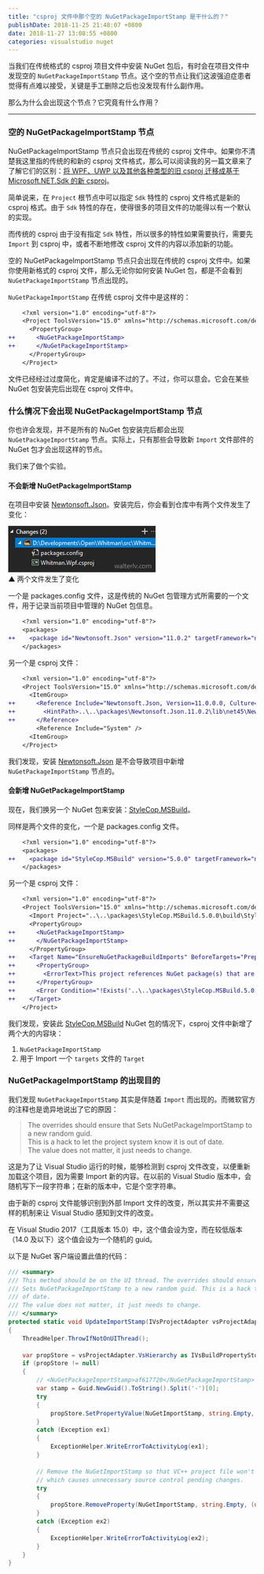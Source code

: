 ```yaml
---
title: "csproj 文件中那个空的 NuGetPackageImportStamp 是干什么的？"
publishDate: 2018-11-25 21:48:07 +0800
date: 2018-11-27 13:08:55 +0800
categories: visualstudio nuget
---
```


当我们在传统格式的 csproj 项目文件中安装 NuGet 包后，有时会在项目文件中发现空的 `NuGetPackageImportStamp` 节点。这个空的节点让我们这波强迫症患者觉得有点难以接受，关键是手工删除之后也没发现有什么副作用。

那么为什么会出现这个节点？它究竟有什么作用？

---

<div id="toc"></div>

### 空的 NuGetPackageImportStamp 节点

NuGetPackageImportStamp 节点只会出现在传统的 csproj 文件中。如果你不清楚我这里指的传统的和新的 csproj 文件格式，那么可以阅读我的另一篇文章来了了解它们的区别：[将 WPF、UWP 以及其他各种类型的旧 csproj 迁移成基于 Microsoft.NET.Sdk 的新 csproj](/post/introduce-new-style-csproj-into-net-framework.html)。

简单说来，在 `Project` 根节点中可以指定 `Sdk` 特性的 csproj 文件格式是新的 csproj 格式。由于 `Sdk` 特性的存在，使得很多的项目文件的功能得以有一个默认的实现。

而传统的 csproj 由于没有指定 `Sdk` 特性，所以很多的特性如果需要执行，需要先 `Import` 到 csproj 中，或者不断地修改 csproj 文件的内容以添加新的功能。

空的 NuGetPackageImportStamp 节点只会出现在传统的 csproj 文件中。如果你使用新格式的 csproj 文件，那么无论你如何安装 NuGet 包，都是不会看到 `NuGetPackageImportStamp` 节点出现的。

`NuGetPackageImportStamp` 在传统 csproj 文件中是这样的：

```diff
    <?xml version="1.0" encoding="utf-8"?>
    <Project ToolsVersion="15.0" xmlns="http://schemas.microsoft.com/developer/msbuild/2003">
      <PropertyGroup>
++      <NuGetPackageImportStamp>
++      </NuGetPackageImportStamp>
      </PropertyGroup>
    </Project>
```

文件已经经过过度简化，肯定是编译不过的了。不过，你可以意会。它会在某些 NuGet 包安装完后出现在 csproj 文件中。

### 什么情况下会出现 NuGetPackageImportStamp 节点

你也许会发现，并不是所有的 NuGet 包安装完后都会出现 `NuGetPackageImportStamp` 节点。实际上，只有那些会导致新 `Import` 文件部件的 NuGet 包才会出现这样的节点。

我们来了做个实验。

#### 不会新增 NuGetPackageImportStamp

在项目中安装 [Newtonsoft.Json](https://www.nuget.org/packages/Newtonsoft.Json)。安装完后，你会看到仓库中有两个文件发生了变化：

![两个文件发生了变化](/static/posts/2018-11-25-15-52-50.png)  
▲ 两个文件发生了变化

一个是 packages.config 文件，这是传统的 NuGet 包管理方式所需要的一个文件，用于记录当前项目中管理的 NuGet 包信息。

```diff
    <?xml version="1.0" encoding="utf-8"?>
    <packages>
++    <package id="Newtonsoft.Json" version="11.0.2" targetFramework="net473" />
    </packages>
```

另一个是 csproj 文件：

```diff
    <?xml version="1.0" encoding="utf-8"?>
    <Project ToolsVersion="15.0" xmlns="http://schemas.microsoft.com/developer/msbuild/2003">
      <ItemGroup>
++      <Reference Include="Newtonsoft.Json, Version=11.0.0.0, Culture=neutral, PublicKeyToken=30ad4fe6b2a6aeed, processorArchitecture=MSIL">
++        <HintPath>..\..\packages\Newtonsoft.Json.11.0.2\lib\net45\Newtonsoft.Json.dll</HintPath>
++      </Reference>
        <Reference Include="System" />
      <ItemGroup>
    </Project>
```

我们发现，安装 [Newtonsoft.Json](https://www.nuget.org/packages/Newtonsoft.Json) 是不会导致项目中新增 `NuGetPackageImportStamp` 节点的。

#### 会新增 NuGetPackageImportStamp

现在，我们换另一个 NuGet 包来安装：[StyleCop.MSBuild](https://www.nuget.org/packages/StyleCop.MSBuild)。

同样是两个文件的变化，一个是 packages.config 文件。

```diff
    <?xml version="1.0" encoding="utf-8"?>
    <packages>
++    <package id="StyleCop.MSBuild" version="5.0.0" targetFramework="net471" developmentDependency="true" />
    </packages>
```

另一个是 csproj 文件：

```diff
    <?xml version="1.0" encoding="utf-8"?>
    <Project ToolsVersion="15.0" xmlns="http://schemas.microsoft.com/developer/msbuild/2003">
      <Import Project="..\..\packages\StyleCop.MSBuild.5.0.0\build\StyleCop.MSBuild.targets" Condition="Exists('..\..\packages\StyleCop.MSBuild.5.0.0\build\StyleCop.MSBuild.targets')" />
      <PropertyGroup>
++      <NuGetPackageImportStamp>
++      </NuGetPackageImportStamp>
      </PropertyGroup>
++    <Target Name="EnsureNuGetPackageBuildImports" BeforeTargets="PrepareForBuild">
++      <PropertyGroup>
++        <ErrorText>This project references NuGet package(s) that are missing on this computer. Use NuGet Package Restore to download them.  For more information, see http://go.microsoft.com/fwlink/?LinkID=322105. The missing file is {0}.</ErrorText>
++      </PropertyGroup>
++      <Error Condition="!Exists('..\..\packages\StyleCop.MSBuild.5.0.0\build\StyleCop.MSBuild.targets')" Text="$([System.String]::Format('$(ErrorText)', '..\..\packages\StyleCop.MSBuild.5.0.0\build\StyleCop.MSBuild.targets'))" />
++    </Target>
    </Project>
```

我们发现，安装此 [StyleCop.MSBuild](https://www.nuget.org/packages/StyleCop.MSBuild) NuGet 包的情况下，csproj 文件中新增了两个大的内容块：

1. `NuGetPackageImportStamp`
1. 用于 Import 一个 `targets` 文件的 `Target`

### NuGetPackageImportStamp 的出现目的

我们发现 `NuGetPackageImportStamp` 其实是伴随着 `Import` 而出现的。而微软官方的注释也是诡异地说出了它的原因：

> The overrides should ensure that Sets NuGetPackageImportStamp to a new random guid.  
> This is a hack to let the project system know it is out of date.  
> The value does not matter, it just needs to change.

这是为了让 Visual Studio 运行的时候，能够检测到 csproj 文件改变，以便重新加载这个项目，因为需要 Import 新的内容。在以前的 Visual Studio 版本中，会随机写下一段字符串；在新的版本中，它是个空字符串。

由于新的 csproj 文件能够识别到外部 Import 文件的改变，所以其实并不需要这样的机制来让 Visual Studio 感知到文件的改变。

在 Visual Studio 2017（工具版本 15.0）中，这个值会设为空，而在较低版本（14.0 及以下）这个值会设为一个随机的 guid。

以下是 NuGet 客户端设置此值的代码：

```csharp
/// <summary>
/// This method should be on the UI thread. The overrides should ensure that
/// Sets NuGetPackageImportStamp to a new random guid. This is a hack to let the project system know it is out
/// of date.
/// The value does not matter, it just needs to change.
/// </summary>
protected static void UpdateImportStamp(IVsProjectAdapter vsProjectAdapter)
{
    ThreadHelper.ThrowIfNotOnUIThread();

    var propStore = vsProjectAdapter.VsHierarchy as IVsBuildPropertyStorage;
    if (propStore != null)
    {
        // <NuGetPackageImportStamp>af617720</NuGetPackageImportStamp>
        var stamp = Guid.NewGuid().ToString().Split('-')[0];
        try
        {
            propStore.SetPropertyValue(NuGetImportStamp, string.Empty, (uint)_PersistStorageType.PST_PROJECT_FILE, stamp);
        }
        catch (Exception ex1)
        {
            ExceptionHelper.WriteErrorToActivityLog(ex1);
        }

        // Remove the NuGetImportStamp so that VC++ project file won't be updated with this stamp on disk,
        // which causes unnecessary source control pending changes.
        try
        {
            propStore.RemoveProperty(NuGetImportStamp, string.Empty, (uint)_PersistStorageType.PST_PROJECT_FILE);
        }
        catch (Exception ex2)
        {
            ExceptionHelper.WriteErrorToActivityLog(ex2);
        }
    }
}
```
